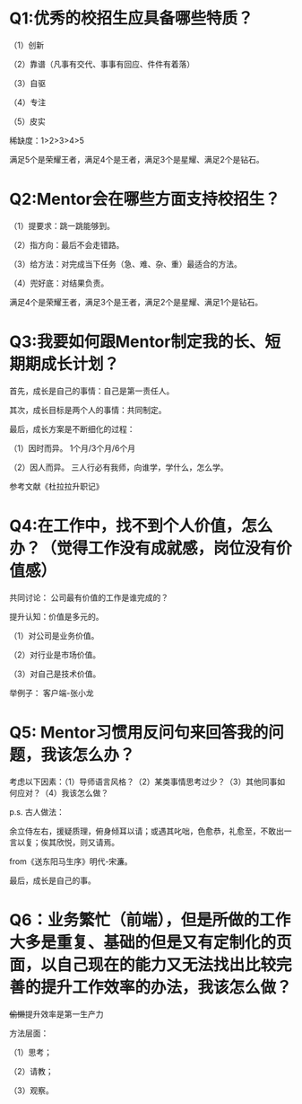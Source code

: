 Q1:优秀的校招生应具备哪些特质？
====

（1）创新

（2）靠谱（凡事有交代、事事有回应、件件有着落）

（3）自驱

（4）专注

（5）皮实

稀缺度：1>2>3>4>5

满足5个是荣耀王者，满足4个是王者，满足3个是星耀、满足2个是钻石。

Q2:Mentor会在哪些方面支持校招生？
====

（1）提要求：跳一跳能够到。

（2）指方向：最后不会走错路。

（3）给方法：对完成当下任务（急、难、杂、重）最适合的方法。

（4）兜好底：对结果负责。

满足4个是荣耀王者，满足3个是王者，满足2个是星耀、满足1个是钻石。

Q3:我要如何跟Mentor制定我的长、短期期成长计划？
====

首先，成长是自己的事情：自己是第一责任人。

其次，成长目标是两个人的事情：共同制定。

最后，成长方案是不断细化的过程：

（1）因时而异。 1个月/3个月/6个月

（2）因人而异。 三人行必有我师，向谁学，学什么，怎么学。

参考文献《杜拉拉升职记》

Q4:在工作中，找不到个人价值，怎么办？（觉得工作没有成就感，岗位没有价值感）
====

共同讨论： 公司最有价值的工作是谁完成的？

提升认知：价值是多元的。

（1）对公司是业务价值。

（2）对行业是市场价值。

（3）对自己是技术价值。

举例子： 客户端-张小龙

Q5: Mentor习惯用反问句来回答我的问题，我该怎么办？
====

考虑以下因素：（1）导师语言风格？（2）某类事情思考过少？（3）其他同事如何应对？（4）我该怎么做？

p.s. 古人做法：

余立侍左右，援疑质理，俯身倾耳以请；或遇其叱咄，色愈恭，礼愈至，不敢出一言以复；俟其欣悦，则又请焉。

from《送东阳马生序》明代-宋濂。

最后，成长是自己的事。

Q6：业务繁忙（前端），但是所做的工作大多是重复、基础的但是又有定制化的页面，以自己现在的能力又无法找出比较完善的提升工作效率的办法，我该怎么做？
====

~~偷懒~~提升效率是第一生产力

方法层面：

（1）思考；

（2）请教；

（3）观察。
